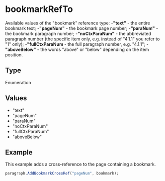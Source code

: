 # bookmarkRefTo

Available values of the "bookmark" reference type:
-**"text"** - the entire bookmark text;
-**"pageNum"** - the bookmark page number;
-**"paraNum"** - the bookmark paragraph number;
-**"noCtxParaNum"** - the abbreviated paragraph number (the specific item only, e.g. instead of "4.1.1" you refer to "1" only);
-**"fullCtxParaNum** - the full paragraph number, e.g. "4.1.1";
-**"aboveBelow"** - the words "above" or "below" depending on the item position.

## Type

Enumeration

## Values

- "text"
- "pageNum"
- "paraNum"
- "noCtxParaNum"
- "fullCtxParaNum"
- "aboveBelow"


## Example

This example adds a cross-reference to the page containing a bookmark.

```javascript editor-docx
paragraph.AddBookmarkCrossRef("pageNum", bookmark);
```
